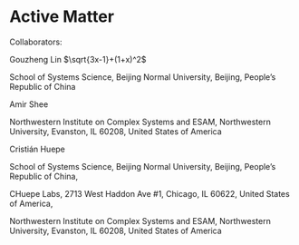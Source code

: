 # Active Matter

Collaborators: 

Gouzheng Lin $\sqrt{3x-1}+(1+x)^2$

School of Systems Science, Beijing Normal University, Beijing, People’s Republic of China

Amir Shee

Northwestern Institute on Complex Systems and ESAM, Northwestern University, Evanston, IL 60208, United States of America

Cristián Huepe

School of Systems Science, Beijing Normal University, Beijing, People’s Republic of China,

CHuepe Labs, 2713 West Haddon Ave #1, Chicago, IL 60622, United States of America,

Northwestern Institute on Complex Systems and ESAM, Northwestern University, Evanston, IL 60208, United States of America

